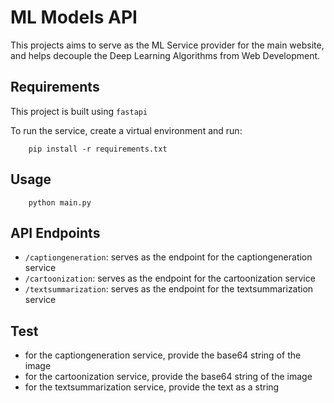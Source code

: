 # ML Models API

This projects aims to serve as the ML Service provider for the main website, and helps decouple the Deep Learning Algorithms from Web Development. 
## Requirements

This project is built using `fastapi`

To run the service, create a virtual environment and run:

```setup
    pip install -r requirements.txt
```
## Usage


```usage
    python main.py
```

## API Endpoints

- `/captiongeneration`: serves as the endpoint for the captiongeneration service
- `/cartoonization`: serves as the endpoint for the cartoonization service
- `/textsummarization`: serves as the endpoint for the textsummarization service


## Test

- for the captiongeneration service, provide the base64 string of the image
- for the cartoonization service, provide the base64 string of the image
- for the textsummarization service, provide the text as a string



